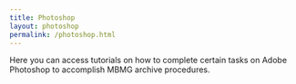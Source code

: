 ```yaml
---
title: Photoshop
layout: photoshop
permalink: /photoshop.html
---
```


Here you can access tutorials on how to complete certain tasks on Adobe Photoshop to accomplish MBMG archive procedures. 
